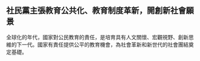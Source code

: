 ## 社民黨主張教育公共化、教育制度革新，開創新社會願景

全球化的年代，國家對公民教育的責任，是培育具有人文關懷、宏觀視野、創新思維的下一代。國家有責任提供公平的教育機會，為社會革新和新世代的社會團結奠定基礎。
